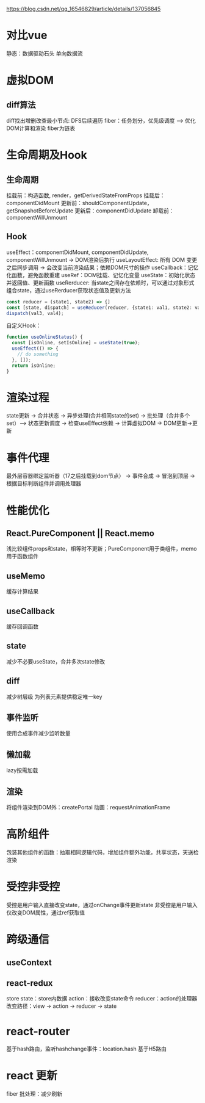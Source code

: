 https://blog.csdn.net/qq_16546829/article/details/137056845
# 对比vue
静态：数据驱动石头
单向数据流

# 虚拟DOM
## diff算法
diff找出增删改查最小节点: DFS后续遍历
fiber：任务划分，优先级调度 --> 优化DOM计算和渲染
fiber为链表

# 生命周期及Hook
## 生命周期
挂载前：构造函数, render，getDerivedStateFromProps
挂载后：componentDidMount
更新前：shouldComponentUpdate，getSnapshotBeforeUpdate
更新后：componentDidUpdate
卸载前：componentWillUnmount
## Hook
useEffect：componentDidMount, componentDidUpdate, componentWillUnmount -> DOM渲染后执行
useLayoutEffect: 所有 DOM 变更之后同步调用 -> 会改变当前渲染结果；依赖DOM尺寸的操作
useCallback：记忆化函数，避免函数重建
useRef：DOM挂载、记忆化变量
useState：初始化状态并返回值、更新函数
useRerducer: 当state之间存在依赖时，可以通过对象形式组合state，通过useRerducer获取状态值及更新方法
``` TypeScript
const reducer = (state1, state2) => {]
const [state, dispatch] = useReducer(reducer, {state1: val1, state2: val2});
dispatch(val3, val4);
```
自定义Hook：
``` JavaScript
function useOnlineStatus() {
  const [isOnline, setIsOnline] = useState(true);
  useEffect(() => {
    // do something
  }, []);
  return isOnline;
}
```

# 渲染过程
state更新 -> 合并状态 -> 异步处理(合并相同state的set) -> 批处理（合并多个set）—> 状态更新调度 -> 检查useEffect依赖 -> 计算虚拟DOM -> DOM更新->更新

# 事件代理
最外层容器绑定监听器（17之后挂载到dom节点） -> 事件合成 -> 冒泡到顶层 -> 根据目标判断组件并调用处理器

# 性能优化
## React.PureComponent || React.memo
浅比较组件props和state，相等时不更新；PureComponent用于类组件，memo用于函数组件
## useMemo
缓存计算结果
## useCallback
缓存回调函数
## state
减少不必要useState，合并多次state修改
## diff
减少树层级
为列表元素提供稳定唯一key
## 事件监听
使用合成事件减少监听数量
## 懒加载
lazy按需加载
## 渲染
将组件渲染到DOM外：createPortal
动画：requestAnimationFrame

# 高阶组件
包装其他组件的函数：抽取相同逻辑代码，增加组件额外功能，共享状态，天送检渲染

# 受控非受控
受控是用户输入直接改变state，通过onChange事件更新state
非受控是用户输入仅改变DOM属性，通过ref获取值

# 跨级通信
## useContext

## react-redux
store
state：store内数据
action：接收改变state命令
reducer：action的处理器
改变路径：view -> action -> reducer -> state

# react-router
基于hash路由，监听hashchange事件：location.hash
基于H5路由

# react 更新
fiber
批处理：减少刷新
